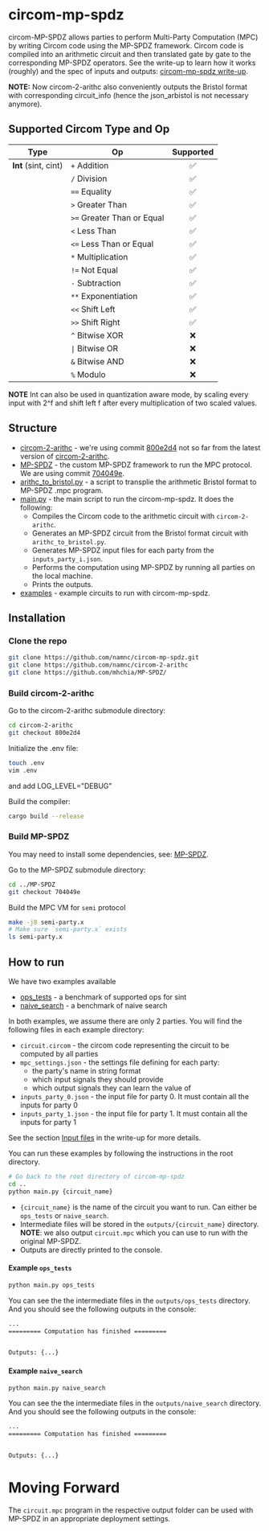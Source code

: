 # circom-mp-spdz

circom-MP-SPDZ allows parties to perform Multi-Party Computation (MPC) by writing Circom code using the MP-SPDZ framework. Circom code is compiled into an arithmetic circuit and then translated gate by gate to the corresponding MP-SPDZ operators. See the write-up to learn how it works (roughly) and the spec of inputs and outputs: [circom-mp-spdz write-up](https://hackmd.io/Iuu9yge4ShKBjawAcmFjvw?view).

**NOTE:** Now circom-2-arithc also conveniently outputs the Bristol format with corresponding circuit_info (hence the json_arbistol is not necessary anymore).

## Supported Circom Type and Op

| Type            | Op                       | Supported |
| --------------- | ------------------------ | :-------: |
| **Int** (sint, cint)        | `+`      Addition           |    ✅     |
|                 | `/`      Division            |    ✅     |
|                 | `==`     Equality      |    ✅     |
|                 | `>`      Greater Than      |    ✅     |
|                 | `>=`     Greater Than or Equal        |    ✅     |
|                 | `<`      Less Than            |    ✅     |
|                 | `<=`     Less Than or Equal            |    ✅     |
|                 | `*`   Multiplication     |    ✅     |
|                 | `!=` Not Equal |    ✅     |
|                 | `-`  Subtraction   |    ✅     |
|                 | `**` Exponentiation               |    ✅     |
|                 | `<<` Shift Left                |    ✅     |
|                 | `>>` Shift Right                |    ✅     |
|                 | `^`  Bitwise XOR               |    ❌     |
|                 | `\|` Bitwise OR                |    ❌     |
|                 | `&`  Bitwise AND               |    ❌     |
|                 | `%`  Modulo               |    ❌     |

**NOTE** Int can also be used in quantization aware mode, by scaling every input with 2^f and shift left f after every multiplication of two scaled values.

## Structure
- [circom-2-arithc](https://github.com/namnc/circom-2-arithc) - we're using commit [800e2d4](https://github.com/namnc/circom-2-arithc/commit/800e2d44aa175c57698de739e5839eb7af03498a) not so far from the latest version of [circom-2-arithc](https://github.com/namnc/circom-2-arithc).
- [MP-SPDZ](https://github.com/mhchia/MP-SPDZ/) - the custom MP-SPDZ framework to run the MPC protocol. We are using commit [704049e](https://github.com/mhchia/MP-SPDZ/commit/7eeb7e423e10bd023338d0dd60603b6624ab56eb).
- [arithc_to_bristol.py](./arithc_to_bristol.py) - a script to transplie the arithmetic Bristol format to MP-SPDZ .mpc program.
- [main.py](./main.py) - the main script to run the circom-mp-spdz. It does the following:
  - Compiles the Circom code to the arithmetic circuit with `circom-2-arithc`.
  - Generates an MP-SPDZ circuit from the Bristol format circuit with `arithc_to_bristol.py`.
  - Generates MP-SPDZ input files for each party from the `inputs_party_i.json`.
  - Performs the computation using MP-SPDZ by running all parties on the local machine.
  - Prints the outputs.
- [examples](./examples) - example circuits to run with circom-mp-spdz.

## Installation

### Clone the repo

```bash
git clone https://github.com/namnc/circom-mp-spdz.git
git clone https://github.com/namnc/circom-2-arithc
git clone https://github.com/mhchia/MP-SPDZ/
```

### Build circom-2-arithc
Go to the circom-2-arithc submodule directory:
```bash
cd circom-2-arithc
git checkout 800e2d4
```

Initialize the .env file:
```bash
touch .env
vim .env
```
and add LOG_LEVEL="DEBUG"

Build the compiler:

```bash
cargo build --release
```

### Build MP-SPDZ

You may need to install some dependencies, see: [MP-SPDZ](https://github.com/mhchia/MP-SPDZ/).

Go to the MP-SPDZ submodule directory:
```bash
cd ../MP-SPDZ
git checkout 704049e
```

Build the MPC VM for `semi` protocol

```bash
make -j8 semi-party.x
# Make sure `semi-party.x` exists
ls semi-party.x
```

## How to run

We have two examples available
- [ops_tests](./examples/ops_tests/) - a benchmark of supported ops for sint
- [naive_search](./examples/naive_search/) - a benchmark of naive search

In both examples, we assume there are only 2 parties. You will find the following files in each example directory:
- `circuit.circom` - the circom code representing the circuit to be computed by all parties
- `mpc_settings.json` - the settings file defining for each party:
    - the party's name in string format
    - which input signals they should provide
    - which output signals they can learn the value of
- `inputs_party_0.json` - the input file for party 0. It must contain all the inputs for party 0
- `inputs_party_1.json` - the input file for party 1. It must contain all the inputs for party 1

See the section [Input files](https://hackmd.io/Iuu9yge4ShKBjawAcmFjvw?view#Input-files) in the write-up for more details.

You can run these examples by following the instructions in the root directory.

```bash
# Go back to the root directory of circom-mp-spdz
cd ..
python main.py {circuit_name}
```
- `{circuit_name}` is the name of the circuit you want to run. Can either be `ops_tests` or `naive_search`.
- Intermediate files will be stored in the `outputs/{circuit_name}` directory. **NOTE**: we also output `circuit.mpc` which you can use to run with the original MP-SPDZ.
- Outputs are directly printed to the console.



#### Example `ops_tests`

```bash
python main.py ops_tests
```

You can see the the intermediate files in the `outputs/ops_tests` directory. And you should see the following outputs in the console:

```bash
...
========= Computation has finished =========


Outputs: {...}
```


#### Example `naive_search`

```bash
python main.py naive_search
```

You can see the the intermediate files in the `outputs/naive_search` directory. And you should see the following outputs in the console:

```bash
...
========= Computation has finished =========


Outputs: {...}
```

# Moving Forward
The `circuit.mpc` program in the respective output folder can be used with MP-SPDZ in an appropriate deployment settings.
